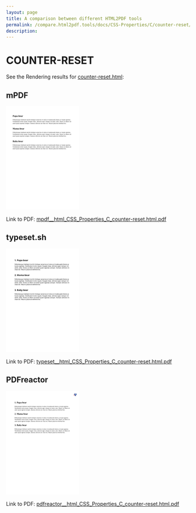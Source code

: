 ```yaml
---
layout: page
title: A comparison between different HTML2PDF tools
permalink: /compare.html2pdf.tools/docs/CSS-Properties/C/counter-reset/
description: 
---
```


# COUNTER-RESET

See the Rendering results for [counter-reset.html](/html/CSS%20Properties/C/counter-reset.html):

## mPDF
![](mpdf__html_CSS_Properties_C_counter-reset.html.png) 

Link to PDF: [mpdf__html_CSS_Properties_C_counter-reset.html.pdf](mpdf__html_CSS_Properties_C_counter-reset.html.pdf)

## typeset.sh
![](typeset__html_CSS_Properties_C_counter-reset.html.png) 

Link to PDF: [typeset__html_CSS_Properties_C_counter-reset.html.pdf](typeset__html_CSS_Properties_C_counter-reset.html.pdf)

## PDFreactor
![](pdfreactor__html_CSS_Properties_C_counter-reset.html.png) 

Link to PDF: [pdfreactor__html_CSS_Properties_C_counter-reset.html.pdf](pdfreactor__html_CSS_Properties_C_counter-reset.html.pdf)
